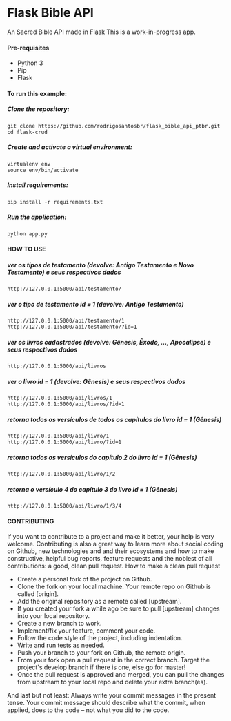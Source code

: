 # Flask Bible API
An Sacred Bible API made in Flask
This is a work-in-progress app.

#### Pre-requisites
- Python 3
- Pip
- Flask

#### To run this example:

##### Clone the repository:

```
git clone https://github.com/rodrigosantosbr/flask_bible_api_ptbr.git
cd flask-crud
```

##### Create and activate a virtual environment:

```
virtualenv env
source env/bin/activate
```

##### Install requirements:

```
pip install -r requirements.txt
```

##### Run the application:

```
python app.py
```

#### HOW TO USE

##### ver os tipos de testamento (devolve: Antigo Testamento e Novo Testamento) e seus respectivos dados

```
http://127.0.0.1:5000/api/testamento/
```

##### ver o tipo de testamento id = 1 (devolve: Antigo Testamento)

```
http://127.0.0.1:5000/api/testamento/1
http://127.0.0.1:5000/api/testamento/?id=1
```

##### ver os livros cadastrados (devolve: Gênesis, Êxodo, ..., Apocalipse) e seus respectivos dados

```
http://127.0.0.1:5000/api/livros
```

##### ver o livro id = 1 (devolve: Gênesis) e seus respectivos dados

```
http://127.0.0.1:5000/api/livros/1
http://127.0.0.1:5000/api/livros/?id=1
```

##### retorna todos os versículos de todos os capítulos do livro id = 1 (Gênesis)

```
http://127.0.0.1:5000/api/livro/1
http://127.0.0.1:5000/api/livro/?id=1
```

##### retorna todos os versículos do capítulo 2 do livro id = 1 (Gênesis)

```
http://127.0.0.1:5000/api/livro/1/2
```

##### retorna o versículo 4 do capítulo 3 do livro id = 1 (Gênesis)

```
http://127.0.0.1:5000/api/livro/1/3/4
```

#### CONTRIBUTING

If you want to contribute to a project and make it better, your help is very welcome. 
Contributing is also a great way to learn more about social coding on Github, new technologies and and their ecosystems and how to make constructive, helpful bug reports, feature requests and the noblest of all contributions: a good, clean pull request.
How to make a clean pull request

- Create a personal fork of the project on Github.
- Clone the fork on your local machine. Your remote repo on Github is called [origin].
- Add the original repository as a remote called [upstream].
- If you created your fork a while ago be sure to pull [upstream] changes into your local repository.
- Create a new branch to work.
- Implement/fix your feature, comment your code.
- Follow the code style of the project, including indentation.
- Write and run tests as needed.
- Push your branch to your fork on Github, the remote origin.
- From your fork open a pull request in the correct branch. Target the project's develop branch if there is one, else go for master!
- Once the pull request is approved and merged, you can pull the changes from upstream to your local repo and delete your extra branch(es).

And last but not least: Always write your commit messages in the present tense. Your commit message should describe what the commit, when applied, does to the code – not what you did to the code.
